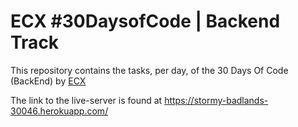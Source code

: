 # ECX #30DaysofCode | Backend Track

This repository contains the tasks, per day, of the 30 Days Of Code (BackEnd) by [ECX](https://www.ecx.website/)

The link to the live-server is found at https://stormy-badlands-30046.herokuapp.com/